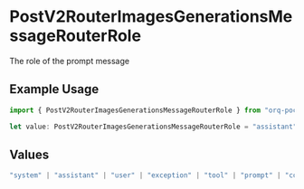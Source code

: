 # PostV2RouterImagesGenerationsMessageRouterRole

The role of the prompt message

## Example Usage

```typescript
import { PostV2RouterImagesGenerationsMessageRouterRole } from "orq-poc-typescript/models/operations";

let value: PostV2RouterImagesGenerationsMessageRouterRole = "assistant";
```

## Values

```typescript
"system" | "assistant" | "user" | "exception" | "tool" | "prompt" | "correction" | "expected_output"
```